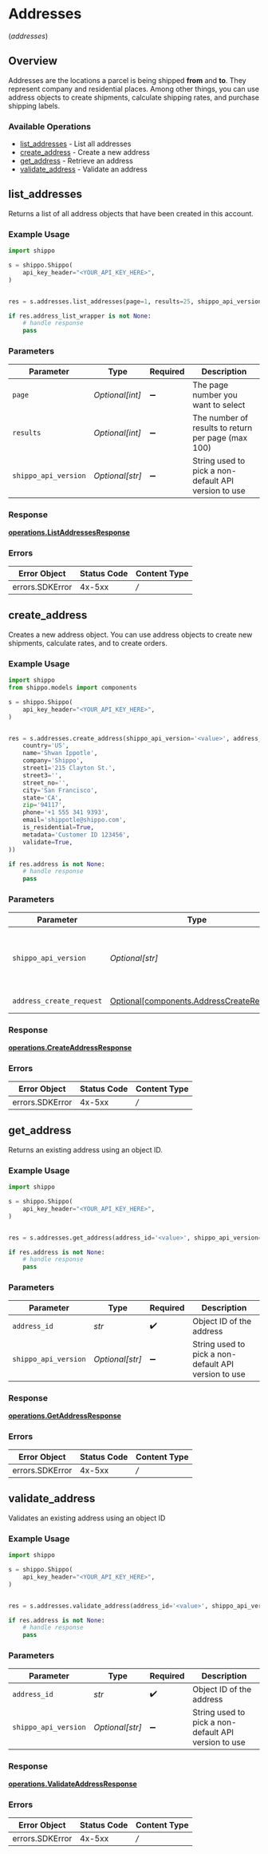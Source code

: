 # Addresses
(*addresses*)

## Overview

Addresses are the locations a parcel is being shipped **from** and **to**. They represent company and residential places. Among other things, you can use address objects to create shipments, calculate shipping rates, and purchase shipping labels.
<SchemaDefinition schemaRef="#/components/schemas/Address"/>

### Available Operations

* [list_addresses](#list_addresses) - List all addresses
* [create_address](#create_address) - Create a new address
* [get_address](#get_address) - Retrieve an address
* [validate_address](#validate_address) - Validate an address

## list_addresses

Returns a list of all address objects that have been created in this account.

### Example Usage

```python
import shippo

s = shippo.Shippo(
    api_key_header="<YOUR_API_KEY_HERE>",
)


res = s.addresses.list_addresses(page=1, results=25, shippo_api_version='<value>')

if res.address_list_wrapper is not None:
    # handle response
    pass

```

### Parameters

| Parameter                                            | Type                                                 | Required                                             | Description                                          |
| ---------------------------------------------------- | ---------------------------------------------------- | ---------------------------------------------------- | ---------------------------------------------------- |
| `page`                                               | *Optional[int]*                                      | :heavy_minus_sign:                                   | The page number you want to select                   |
| `results`                                            | *Optional[int]*                                      | :heavy_minus_sign:                                   | The number of results to return per page (max 100)   |
| `shippo_api_version`                                 | *Optional[str]*                                      | :heavy_minus_sign:                                   | String used to pick a non-default API version to use |


### Response

**[operations.ListAddressesResponse](../../models/operations/listaddressesresponse.md)**
### Errors

| Error Object    | Status Code     | Content Type    |
| --------------- | --------------- | --------------- |
| errors.SDKError | 4x-5xx          | */*             |

## create_address

Creates a new address object. You can use address objects to create new shipments, calculate rates, and to create orders.

### Example Usage

```python
import shippo
from shippo.models import components

s = shippo.Shippo(
    api_key_header="<YOUR_API_KEY_HERE>",
)


res = s.addresses.create_address(shippo_api_version='<value>', address_create_request=components.AddressCreateRequest(
    country='US',
    name='Shwan Ippotle',
    company='Shippo',
    street1='215 Clayton St.',
    street3='',
    street_no='',
    city='San Francisco',
    state='CA',
    zip='94117',
    phone='+1 555 341 9393',
    email='shippotle@shippo.com',
    is_residential=True,
    metadata='Customer ID 123456',
    validate=True,
))

if res.address is not None:
    # handle response
    pass

```

### Parameters

| Parameter                                                                                    | Type                                                                                         | Required                                                                                     | Description                                                                                  |
| -------------------------------------------------------------------------------------------- | -------------------------------------------------------------------------------------------- | -------------------------------------------------------------------------------------------- | -------------------------------------------------------------------------------------------- |
| `shippo_api_version`                                                                         | *Optional[str]*                                                                              | :heavy_minus_sign:                                                                           | String used to pick a non-default API version to use                                         |
| `address_create_request`                                                                     | [Optional[components.AddressCreateRequest]](../../models/components/addresscreaterequest.md) | :heavy_minus_sign:                                                                           | Address details.                                                                             |


### Response

**[operations.CreateAddressResponse](../../models/operations/createaddressresponse.md)**
### Errors

| Error Object    | Status Code     | Content Type    |
| --------------- | --------------- | --------------- |
| errors.SDKError | 4x-5xx          | */*             |

## get_address

Returns an existing address using an object ID.

### Example Usage

```python
import shippo

s = shippo.Shippo(
    api_key_header="<YOUR_API_KEY_HERE>",
)


res = s.addresses.get_address(address_id='<value>', shippo_api_version='<value>')

if res.address is not None:
    # handle response
    pass

```

### Parameters

| Parameter                                            | Type                                                 | Required                                             | Description                                          |
| ---------------------------------------------------- | ---------------------------------------------------- | ---------------------------------------------------- | ---------------------------------------------------- |
| `address_id`                                         | *str*                                                | :heavy_check_mark:                                   | Object ID of the address                             |
| `shippo_api_version`                                 | *Optional[str]*                                      | :heavy_minus_sign:                                   | String used to pick a non-default API version to use |


### Response

**[operations.GetAddressResponse](../../models/operations/getaddressresponse.md)**
### Errors

| Error Object    | Status Code     | Content Type    |
| --------------- | --------------- | --------------- |
| errors.SDKError | 4x-5xx          | */*             |

## validate_address

Validates an existing address using an object ID

### Example Usage

```python
import shippo

s = shippo.Shippo(
    api_key_header="<YOUR_API_KEY_HERE>",
)


res = s.addresses.validate_address(address_id='<value>', shippo_api_version='<value>')

if res.address is not None:
    # handle response
    pass

```

### Parameters

| Parameter                                            | Type                                                 | Required                                             | Description                                          |
| ---------------------------------------------------- | ---------------------------------------------------- | ---------------------------------------------------- | ---------------------------------------------------- |
| `address_id`                                         | *str*                                                | :heavy_check_mark:                                   | Object ID of the address                             |
| `shippo_api_version`                                 | *Optional[str]*                                      | :heavy_minus_sign:                                   | String used to pick a non-default API version to use |


### Response

**[operations.ValidateAddressResponse](../../models/operations/validateaddressresponse.md)**
### Errors

| Error Object    | Status Code     | Content Type    |
| --------------- | --------------- | --------------- |
| errors.SDKError | 4x-5xx          | */*             |
